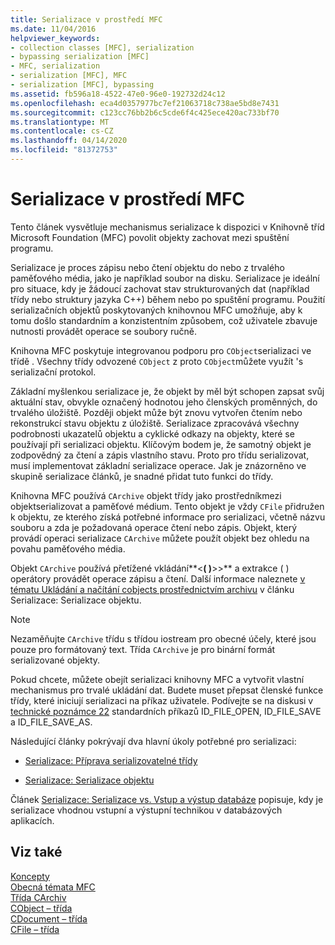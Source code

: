 ```yaml
---
title: Serializace v prostředí MFC
ms.date: 11/04/2016
helpviewer_keywords:
- collection classes [MFC], serialization
- bypassing serialization [MFC]
- MFC, serialization
- serialization [MFC], MFC
- serialization [MFC], bypassing
ms.assetid: fb596a18-4522-47e0-96e0-192732d24c12
ms.openlocfilehash: eca4d0357977bc7ef21063718c738ae5bd8e7431
ms.sourcegitcommit: c123cc76bb2b6c5cde6f4c425ece420ac733bf70
ms.translationtype: MT
ms.contentlocale: cs-CZ
ms.lasthandoff: 04/14/2020
ms.locfileid: "81372753"
---
```

# <a name="serialization-in-mfc"></a>Serializace v prostředí MFC

Tento článek vysvětluje mechanismus serializace k dispozici v Knihovně tříd Microsoft Foundation (MFC) povolit objekty zachovat mezi spuštění programu.

Serializace je proces zápisu nebo čtení objektu do nebo z trvalého paměťového média, jako je například soubor na disku. Serializace je ideální pro situace, kdy je žádoucí zachovat stav strukturovaných dat (například třídy nebo struktury jazyka C++) během nebo po spuštění programu. Použití serializačních objektů poskytovaných knihovnou MFC umožňuje, aby k tomu došlo standardním a konzistentním způsobem, což uživatele zbavuje nutnosti provádět operace se soubory ručně.

Knihovna MFC poskytuje integrovanou podporu pro `CObject`serializaci ve třídě . Všechny třídy odvozené `CObject` z proto `CObject`můžete využít 's serializační protokol.

Základní myšlenkou serializace je, že objekt by měl být schopen zapsat svůj aktuální stav, obvykle označený hodnotou jeho členských proměnných, do trvalého úložiště. Později objekt může být znovu vytvořen čtením nebo rekonstrukcí stavu objektu z úložiště. Serializace zpracovává všechny podrobnosti ukazatelů objektu a cyklické odkazy na objekty, které se používají při serializaci objektu. Klíčovým bodem je, že samotný objekt je zodpovědný za čtení a zápis vlastního stavu. Proto pro třídu serializovat, musí implementovat základní serializace operace. Jak je znázorněno ve skupině serializace článků, je snadné přidat tuto funkci do třídy.

Knihovna MFC používá `CArchive` objekt třídy jako prostředníkmezi objektserializovat a paměťové médium. Tento objekt je vždy `CFile` přidružen k objektu, ze kterého získá potřebné informace pro serializaci, včetně názvu souboru a zda je požadovaná operace čtení nebo zápis. Objekt, který provádí operaci serializace `CArchive` můžete použít objekt bez ohledu na povahu paměťového média.

Objekt `CArchive` používá přetížené vkládání**<**( )**>>** a extrakce ( ) operátory provádět operace zápisu a čtení. Další informace naleznete [v tématu Ukládání a načítání cobjects prostřednictvím archivu](../mfc/storing-and-loading-cobjects-via-an-archive.md) v článku Serializace: Serializace objektu.

> [!NOTE]
> Nezaměňujte `CArchive` třídu s třídou iostream pro obecné účely, které jsou pouze pro formátovaný text. Třída `CArchive` je pro binární formát serializované objekty.

Pokud chcete, můžete obejít serializaci knihovny MFC a vytvořit vlastní mechanismus pro trvalé ukládání dat. Budete muset přepsat členské funkce třídy, které iniciují serializaci na příkaz uživatele. Podívejte se na diskusi v [technické poznámce 22](../mfc/tn022-standard-commands-implementation.md) standardních příkazů ID_FILE_OPEN, ID_FILE_SAVE a ID_FILE_SAVE_AS.

Následující články pokrývají dva hlavní úkoly potřebné pro serializaci:

- [Serializace: Příprava serializovatelné třídy](../mfc/serialization-making-a-serializable-class.md)

- [Serializace: Serializace objektu](../mfc/serialization-serializing-an-object.md)

Článek [Serializace: Serializace vs. Vstup a výstup databáze](../mfc/serialization-serialization-vs-database-input-output.md) popisuje, kdy je serializace vhodnou vstupní a výstupní technikou v databázových aplikacích.

## <a name="see-also"></a>Viz také

[Koncepty](../mfc/mfc-concepts.md)<br/>
[Obecná témata MFC](../mfc/general-mfc-topics.md)<br/>
[Třída CArchiv](../mfc/reference/carchive-class.md)<br/>
[CObject – třída](../mfc/reference/cobject-class.md)<br/>
[CDocument – třída](../mfc/reference/cdocument-class.md)<br/>
[CFile – třída](../mfc/reference/cfile-class.md)
